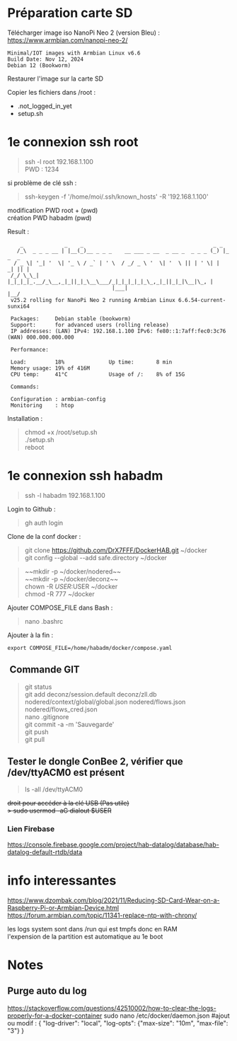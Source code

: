 # Préparation carte SD
Télécharger image iso NanoPi Neo 2 (version Bleu) :
https://www.armbian.com/nanopi-neo-2/
```
Minimal/IOT images with Armbian Linux v6.6  
Build Date: Nov 12, 2024  
Debian 12 (Bookworm)  
```
Restaurer l'image sur la carte SD

Copier les fichiers dans /root :
* .not_logged_in_yet
* setup.sh

# 1e connexion ssh root
> ssh -l root 192.168.1.100  
> PWD : 1234  

si problème de clé ssh :
> ssh-keygen -f '/home/moi/.ssh/known_hosts' -R '192.168.1.100'

modification PWD root + (pwd)  
création PWD habadm (pwd) 

Result :
```
    _             _    _                                         _ _        
   /_\  _ _ _ __ | |__(_)__ _ _ _    __ ___ _ __  _ __ _  _ _ _ (_) |_ _  _ 
  / _ \| '_| '  \| '_ \ / _` | ' \  / _/ _ \ '  \| '  \ || | ' \| |  _| || |
 /_/ \_\_| |_|_|_|_.__/_\__,_|_||_|_\__\___/_|_|_|_|_|_\_,_|_||_|_|\__|\_, |
                                 |___|                                 |__/ 
 v25.2 rolling for NanoPi Neo 2 running Armbian Linux 6.6.54-current-sunxi64

 Packages:     Debian stable (bookworm)
 Support:      for advanced users (rolling release)
 IP addresses: (LAN) IPv4: 192.168.1.100 IPv6: fe80::1:7aff:fec0:3c76 (WAN) 000.000.000.000

 Performance:  

 Load:         18%           	Up time:       8 min	
 Memory usage: 19% of 416M   	
 CPU temp:     41°C           	Usage of /:    8% of 15G    	

 Commands: 

 Configuration : armbian-config
 Monitoring    : htop
```

Installation :
> chmod +x /root/setup.sh  
> ./setup.sh  
> reboot  

# 1e connexion ssh habadm
> ssh -l habadm 192.168.1.100  

Login to Github :
> gh auth login  

Clone de la conf docker :
> git clone https://github.com/DrX7FFF/DockerHAB.git ~/docker  
> git config --global --add safe.directory ~/docker  

> ~~mkdir -p ~/docker/nodered~~  
> ~~mkdir -p ~/docker/deconz~~  
> chown -R $USER:$USER ~/docker  
> chmod -R 777 ~/docker  


Ajouter COMPOSE_FILE dans Bash :
> nano .bashrc  

Ajouter à la fin :
```
export COMPOSE_FILE=/home/habadm/docker/compose.yaml
```
##  Commande GIT
> git status  
> git add deconz/session.default deconz/zll.db nodered/context/global/global.json nodered/flows.json nodered/flows_cred.json  
> nano .gitignore  
> git commit -a -m 'Sauvegarde'  
> git push  
> git pull  


## Tester le dongle ConBee 2, vérifier que /dev/ttyACM0 est présent
> ls -all /dev/ttyACM0  

~~droit pour accéder à la clé USB (Pas utile)~~  
~~>  sudo usermod -aG dialout $USER~~

### Lien Firebase
https://console.firebase.google.com/project/hab-datalog/database/hab-datalog-default-rtdb/data



# info interessantes
https://www.dzombak.com/blog/2021/11/Reducing-SD-Card-Wear-on-a-Raspberry-Pi-or-Armbian-Device.html  
https://forum.armbian.com/topic/11341-replace-ntp-with-chrony/

les logs system sont dans /run qui est tmpfs donc en RAM  
l'expension de la partition est automatique au 1e boot

# Notes
## Purge auto du log
https://stackoverflow.com/questions/42510002/how-to-clear-the-logs-properly-for-a-docker-container
sudo nano /etc/docker/daemon.json
	#ajout ou modif :
	{
	  "log-driver": "local",
	  "log-opts": {"max-size": "10m", "max-file": "3"}
	}